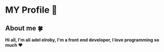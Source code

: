 # MY Profile 📌

## About me 🍀

**Hi all, I'm ali adel elroby, I'm a front end developer, I love programming so much ❤️**

